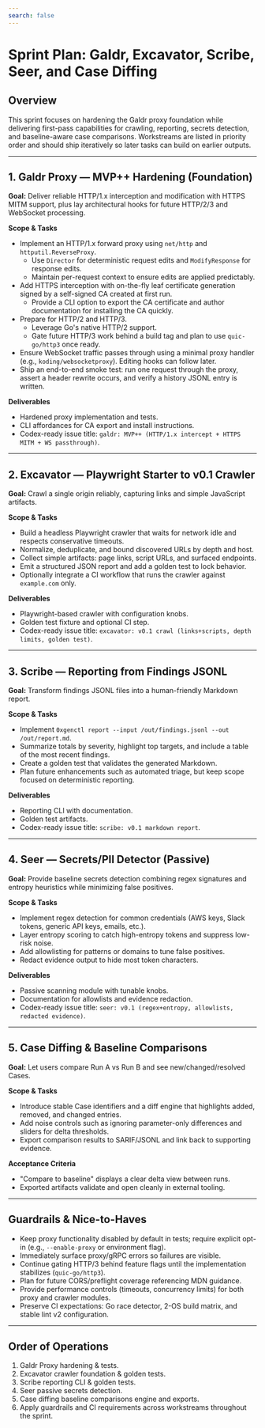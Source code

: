 ```yaml
---
search: false
---
```


# Sprint Plan: Galdr, Excavator, Scribe, Seer, and Case Diffing

## Overview
This sprint focuses on hardening the Galdr proxy foundation while delivering first-pass capabilities for crawling, reporting, secrets detection, and baseline-aware case comparisons. Workstreams are listed in priority order and should ship iteratively so later tasks can build on earlier outputs.

---

## 1. Galdr Proxy — MVP++ Hardening (Foundation)
**Goal:** Deliver reliable HTTP/1.x interception and modification with HTTPS MITM support, plus lay architectural hooks for future HTTP/2/3 and WebSocket processing.

**Scope & Tasks**
- Implement an HTTP/1.x forward proxy using `net/http` and `httputil.ReverseProxy`.
  - Use `Director` for deterministic request edits and `ModifyResponse` for response edits.
  - Maintain per-request context to ensure edits are applied predictably.
- Add HTTPS interception with on-the-fly leaf certificate generation signed by a self-signed CA created at first run.
  - Provide a CLI option to export the CA certificate and author documentation for installing the CA quickly.
- Prepare for HTTP/2 and HTTP/3.
  - Leverage Go's native HTTP/2 support.
  - Gate future HTTP/3 work behind a build tag and plan to use `quic-go/http3` once ready.
- Ensure WebSocket traffic passes through using a minimal proxy handler (e.g., `koding/websocketproxy`). Editing hooks can follow later.
- Ship an end-to-end smoke test: run one request through the proxy, assert a header rewrite occurs, and verify a history JSONL entry is written.

**Deliverables**
- Hardened proxy implementation and tests.
- CLI affordances for CA export and install instructions.
- Codex-ready issue title: `galdr: MVP++ (HTTP/1.x intercept + HTTPS MITM + WS passthrough)`.

---

## 2. Excavator — Playwright Starter to v0.1 Crawler
**Goal:** Crawl a single origin reliably, capturing links and simple JavaScript artifacts.

**Scope & Tasks**
- Build a headless Playwright crawler that waits for network idle and respects conservative timeouts.
- Normalize, deduplicate, and bound discovered URLs by depth and host.
- Collect simple artifacts: page links, script URLs, and surfaced endpoints.
- Emit a structured JSON report and add a golden test to lock behavior.
- Optionally integrate a CI workflow that runs the crawler against `example.com` only.

**Deliverables**
- Playwright-based crawler with configuration knobs.
- Golden test fixture and optional CI step.
- Codex-ready issue title: `excavator: v0.1 crawl (links+scripts, depth limits, golden test)`.

---

## 3. Scribe — Reporting from Findings JSONL
**Goal:** Transform findings JSONL files into a human-friendly Markdown report.

**Scope & Tasks**
- Implement `0xgenctl report --input /out/findings.jsonl --out /out/report.md`.
- Summarize totals by severity, highlight top targets, and include a table of the most recent findings.
- Create a golden test that validates the generated Markdown.
- Plan future enhancements such as automated triage, but keep scope focused on deterministic reporting.

**Deliverables**
- Reporting CLI with documentation.
- Golden test artifacts.
- Codex-ready issue title: `scribe: v0.1 markdown report`.

---

## 4. Seer — Secrets/PII Detector (Passive)
**Goal:** Provide baseline secrets detection combining regex signatures and entropy heuristics while minimizing false positives.

**Scope & Tasks**
- Implement regex detection for common credentials (AWS keys, Slack tokens, generic API keys, emails, etc.).
- Layer entropy scoring to catch high-entropy tokens and suppress low-risk noise.
- Add allowlisting for patterns or domains to tune false positives.
- Redact evidence output to hide most token characters.

**Deliverables**
- Passive scanning module with tunable knobs.
- Documentation for allowlists and evidence redaction.
- Codex-ready issue title: `seer: v0.1 (regex+entropy, allowlists, redacted evidence)`.

---

## 5. Case Diffing & Baseline Comparisons
**Goal:** Let users compare Run A vs Run B and see new/changed/resolved Cases.

**Scope & Tasks**
- Introduce stable Case identifiers and a diff engine that highlights added, removed, and changed entries.
- Add noise controls such as ignoring parameter-only differences and sliders for delta thresholds.
- Export comparison results to SARIF/JSONL and link back to supporting evidence.

**Acceptance Criteria**
- "Compare to baseline" displays a clear delta view between runs.
- Exported artifacts validate and open cleanly in external tooling.

---

## Guardrails & Nice-to-Haves
- Keep proxy functionality disabled by default in tests; require explicit opt-in (e.g., `--enable-proxy` or environment flag).
- Immediately surface proxy/gRPC errors so failures are visible.
- Continue gating HTTP/3 behind feature flags until the implementation stabilizes (`quic-go/http3`).
- Plan for future CORS/preflight coverage referencing MDN guidance.
- Provide performance controls (timeouts, concurrency limits) for both proxy and crawler modules.
- Preserve CI expectations: Go race detector, 2-OS build matrix, and stable lint v2 configuration.

---

## Order of Operations
1. Galdr Proxy hardening & tests.
2. Excavator crawler foundation & golden tests.
3. Scribe reporting CLI & golden tests.
4. Seer passive secrets detection.
5. Case diffing baseline comparisons engine and exports.
6. Apply guardrails and CI requirements across workstreams throughout the sprint.

